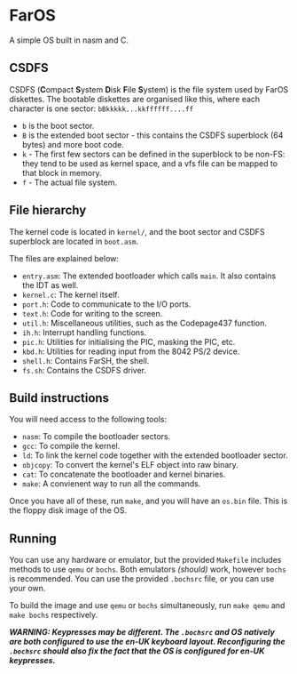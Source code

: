 # FarOS
A simple OS built in nasm and C.

## CSDFS
CSDFS (**C**ompact **S**ystem **D**isk **F**ile **S**ystem) is the file system used by FarOS diskettes. The bootable diskettes are organised like this, where each character is one sector:
`bBkkkkk...kkffffff....ff`
- `b` is the boot sector.
- `B` is the extended boot sector - this contains the CSDFS superblock (64 bytes) and more boot code.
- `k` - The first few sectors can be defined in the superblock to be non-FS: they tend to be used as kernel space, and a vfs file can be mapped to that block in memory.
- `f` - The actual file system.

## File hierarchy
The kernel code is located in `kernel/`, and the boot sector and CSDFS superblock are located in `boot.asm`.

The files are explained below: 
- `entry.asm`: The extended bootloader which calls `main`. It also contains the IDT as well.
- `kernel.c`: The kernel itself.
- `port.h`: Code to communicate to the I/O ports.
- `text.h`: Code for writing to the screen.
- `util.h`: Miscellaneous utilities, such as the Codepage437 function.
- `ih.h`: Interrupt handling functions.
- `pic.h`: Utilities for initialising the PIC, masking the PIC, etc.
- `kbd.h`: Utilities for reading input from the 8042 PS/2 device.
- `shell.h`: Contains FarSH, the shell.
- `fs.sh`: Contains the CSDFS driver.

## Build instructions
You will need access to the following tools:

- `nasm`: To compile the bootloader sectors.
- `gcc`: To compile the kernel.
- `ld`: To link the kernel code together with the extended bootloader sector.
- `objcopy`: To convert the kernel's ELF object into raw binary.
- `cat`: To concatenate the bootloader and kernel binaries.
- `make`: A convienent way to run all the commands.

Once you have all of these, run `make`, and you will have an `os.bin` file. This is the floppy disk image of the OS.

## Running
You can use any hardware or emulator, but the provided `Makefile` includes methods to use `qemu` or `bochs`. Both emulators *(should)* work, however `bochs` is recommended. You can use the provided `.bochsrc` file, or you can use your own.

To build the image and use `qemu` or `bochs` simultaneously, run `make qemu` and `make bochs` respectively.

***WARNING: Keypresses may be different. The `.bochsrc` and OS natively are both configured to use the en-UK keyboard layout. Reconfiguring the `.bochsrc` should also fix the fact that the OS is configured for en-UK keypresses.***
